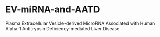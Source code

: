 # EV-miRNA-and-AATD
Plasma Extracellular Vesicle-derived MicroRNA Associated with Human Alpha-1 Antitrypsin Deficiency-mediated Liver Disease
